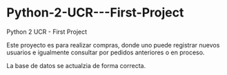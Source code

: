 # Python-2-UCR---First-Project
Python 2 UCR - First Project

Este proyecto es para realizar compras, donde uno puede registrar nuevos usuarios e igualmente consultar por pedidos anteriores o en proceso.

La base de datos se actualzia de forma correcta.